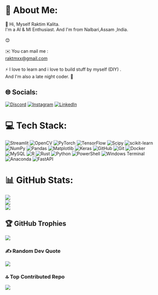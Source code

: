 # 💫 About Me:
👋 Hi, Myself Raktim Kalita.<br> I'm a AI & Ml Enthusiast. And I'm from Nalbari,Assam ,India.<br> <br>😊<br><br>✉️ You can mail me :<br>raktmxx@gmail.com<br><br>⚡ I love to learn and i love to build stuff by myself (DIY) . <br>   And I'm also a late night coder. 👋<br>


## 🌐 Socials:
[![Discord](https://img.shields.io/badge/Discord-%237289DA.svg?logo=discord&logoColor=white)](https://discord.gg/https://discordapp.com/channels/1160578289723781251/1160578290185162773) [![Instagram](https://img.shields.io/badge/Instagram-%23E4405F.svg?logo=Instagram&logoColor=white)](https://instagram.com/r_k_tim) [![LinkedIn](https://img.shields.io/badge/LinkedIn-%230077B5.svg?logo=linkedin&logoColor=white)](https://www.linkedin.com/in/raktim-kalita-569abb2bb)

# 💻 Tech Stack:
![Streamlit](https://img.shields.io/badge/Streamlit-%23FE4B4B.svg?style=for-the-badge&logo=streamlit&logoColor=white) ![OpenCV](https://img.shields.io/badge/opencv-%23white.svg?style=for-the-badge&logo=opencv&logoColor=white) ![PyTorch](https://img.shields.io/badge/PyTorch-%23EE4C2C.svg?style=for-the-badge&logo=PyTorch&logoColor=white) ![TensorFlow](https://img.shields.io/badge/TensorFlow-%23FF6F00.svg?style=for-the-badge&logo=TensorFlow&logoColor=white) ![Scipy](https://img.shields.io/badge/SciPy-%230C55A5.svg?style=for-the-badge&logo=scipy&logoColor=%white) ![scikit-learn](https://img.shields.io/badge/scikit--learn-%23F7931E.svg?style=for-the-badge&logo=scikit-learn&logoColor=white) ![NumPy](https://img.shields.io/badge/numpy-%23013243.svg?style=for-the-badge&logo=numpy&logoColor=white) ![Pandas](https://img.shields.io/badge/pandas-%23150458.svg?style=for-the-badge&logo=pandas&logoColor=white) ![Matplotlib](https://img.shields.io/badge/Matplotlib-%23ffffff.svg?style=for-the-badge&logo=Matplotlib&logoColor=black) ![Keras](https://img.shields.io/badge/Keras-%23D00000.svg?style=for-the-badge&logo=Keras&logoColor=white) ![GitHub](https://img.shields.io/badge/github-%23121011.svg?style=for-the-badge&logo=github&logoColor=white) ![Git](https://img.shields.io/badge/git-%23F05033.svg?style=for-the-badge&logo=git&logoColor=white) ![Docker](https://img.shields.io/badge/docker-%230db7ed.svg?style=for-the-badge&logo=docker&logoColor=white) ![MySQL](https://img.shields.io/badge/mysql-4479A1.svg?style=for-the-badge&logo=mysql&logoColor=white) ![R](https://img.shields.io/badge/r-%23276DC3.svg?style=for-the-badge&logo=r&logoColor=white) ![Rust](https://img.shields.io/badge/rust-%23000000.svg?style=for-the-badge&logo=rust&logoColor=white) ![Python](https://img.shields.io/badge/python-3670A0?style=for-the-badge&logo=python&logoColor=ffdd54) ![PowerShell](https://img.shields.io/badge/PowerShell-%235391FE.svg?style=for-the-badge&logo=powershell&logoColor=white) ![Windows Terminal](https://img.shields.io/badge/Windows%20Terminal-%234D4D4D.svg?style=for-the-badge&logo=windows-terminal&logoColor=white) ![Anaconda](https://img.shields.io/badge/Anaconda-%2344A833.svg?style=for-the-badge&logo=anaconda&logoColor=white) ![FastAPI](https://img.shields.io/badge/FastAPI-005571?style=for-the-badge&logo=fastapi)
# 📊 GitHub Stats:
![](https://github-readme-stats.vercel.app/api?username=Rktim&theme=dark&hide_border=false&include_all_commits=false&count_private=false)<br/>
![](https://github-readme-streak-stats.herokuapp.com/?user=Rktim&theme=dark&hide_border=false)<br/>
![](https://github-readme-stats.vercel.app/api/top-langs/?username=Rktim&theme=dark&hide_border=false&include_all_commits=false&count_private=false&layout=compact)

## 🏆 GitHub Trophies
![](https://github-profile-trophy.vercel.app/?username=Rktim&theme=react&no-frame=false&no-bg=true&margin-w=4)

### ✍️ Random Dev Quote
![](https://quotes-github-readme.vercel.app/api?type=horizontal&theme=tokyonight)

### 🔝 Top Contributed Repo
![](https://github-contributor-stats.vercel.app/api?username=Rktim&limit=5&theme=blue-green&combine_all_yearly_contributions=true)
